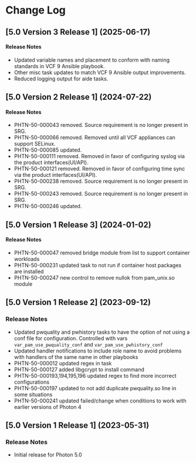 # Change Log

## [5.0 Version 3 Release 1] (2025-06-17)

#### Release Notes
- Updated variable names and placement to conform with naming standards in VCF 9 Ansible playbook.
- Other misc task updates to match VCF 9 Ansible output improvements.
- Reduced logging output for aide tasks.

## [5.0 Version 2 Release 1] (2024-07-22)

#### Release Notes
- PHTN-50-000043 removed. Source requirement is no longer present in SRG.
- PHTN-50-000066 removed. Removed until all VCF appliances can support SELinux.
- PHTN-50-000085 updated.
- PHTN-50-000111 removed. Removed in favor of configuring syslog via the product interfaces(UI/API).
- PHTN-50-000121 removed. Removed in favor of configuring time sync via the product interfaces(UI/API).
- PHTN-50-000238 removed. Source requirement is no longer present in SRG.
- PHTN-50-000243 removed. Source requirement is no longer present in SRG.
- PHTN-50-000246 updated.

## [5.0 Version 1 Release 3] (2024-01-02)

#### Release Notes
- PHTN-50-000047 removed bridge module from list to support container workloads
- PHTN-50-000231 updated task to not run if container host packages are installed
- PHTN-50-000247 new control to remove nullok from pam_unix.so module

## [5.0 Version 1 Release 2] (2023-09-12)

### Release Notes
- Updated pwquality and pwhistory tasks to have the option of not using a conf file for configuration. Controlled with vars `var_pam_use_pwquality_conf` and `var_pam_use_pwhistory_conf`
- Updated handler notifications to include role name to avoid problems with handlers of the same name in other playbooks
- PHTN-50-000012 updated regex in task
- PHTN-50-000127 added libgcrypt to install command
- PHTN-50-000193,194,195,196 updated regex to find more incorrect configurations
- PHTN-50-000197 updated to not add duplicate pwquality.so line in some situations
- PHTN-50-000241 updated failed/change when conditions to work with earlier versions of Photon 4

## [5.0 Version 1 Release 1] (2023-05-31)

### Release Notes
- Initial release for Photon 5.0